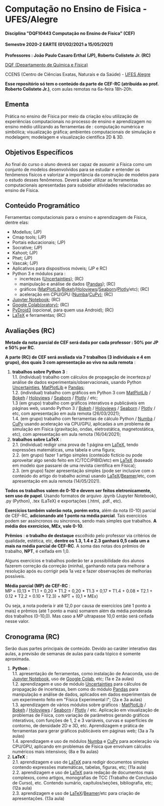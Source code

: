 # Computação no Ensino de Fisica - UFES/Alegre
#### Disciplina "DQF10443 Computação no Ensino de Fisica" (CEF)

#### Semestre 2020-2 EARTE (01/02/2021 a 15/05/2021)

**Professores : João Paulo Casaro Erthal (JP), Roberto Colistete Jr. (RC)**

[DQF (Departamento de Química e Física)](http://alegre.ufes.br/ccens/departamento-de-quimica-e-fisica)

CCENS (Centro de Ciências Exatas, Naturais e da Saúde) - [UFES Alegre](http://alegre.ufes.br/)

**Esse repositório só tem o conteúdo da parte de CEF-RC (atribuída ao prof. Roberto Colistete Jr.)**, com aulas remotas na 6a-feira 18h-20h.

## Ementa

Prática no ensino de Física por meio da criação e/ou utilização de experiências computacionais no processo de ensino e aprendizagem no ensino médio utilizando as ferramentas de : computação numérica e simbólica; visualização gráfica; ambientes computacionais de simulação e modelagem; modelagem e visualização científica 2D & 3D.

## Objetivos Específicos

Ao final do curso o aluno deverá ser capaz de assumir a Física como um conjunto de modelos desenvolvidos para se estudar e entender os fenômenos físicos e valorizar a importância da construção de modelos para o estudo desses fenômenos. Deverá saber utilizar as ferramentas computacionais apresentadas para subsidiar atividades relacionadas ao ensino de Física.

## Conteúdo Programático

Ferramentas computacionais para o ensino e aprendizagem de Física, dentre elas:
- Modellus;  (JP)
- Cmap tools;  (JP)
- Portais educacionais;  (JP)
- Socrative;  (JP)
- Kahoot;  (JP)
- Phet;  (JP)
- Vascak;  (JP)
- Aplicativos para dispositivos móveis;  (JP e RC)
- Python 3 e módulos para :
  * incertezas ([Uncertainties](https://pythonhosted.org/uncertainties/));  (RC)
  * manipulação e análise de dados ([Pandas](https://pandas.pydata.org/)); (RC)
  * gráficos ([MatPlotLib](https://matplotlib.org/)/[Bokeh](https://bokeh.org/)/[Holoviews](https://holoviews.org/)/[Seaborn](https://seaborn.pydata.org/)/[Plotly](https://plotly.com/python/)/etc);  (RC)
  * aceleração em CPU/GPU ([Numba](https://numba.pydata.org/)/[CuPy)](https://cupy.dev/);  (RC)
- [Jupyter Notebook](https://jupyter.org/);  (RC)
- [Google Colab(oratory)](https://colab.research.google.com/);  (RC)
- [PyDroid3](https://play.google.com/store/apps/details?id=ru.iiec.pydroid3) (opcional, para quem usa Android); (RC)
- [LaTeX](https://www.latex-project.org/) e ferramentas;  (RC)

## Avaliações (RC)

**Metade da nota parcial de CEF será dada por cada professor : 50% por JP e 50% por RC**.

**A parte (RC) de CEF será avaliada via 7 trabalhos (3 individuais e 4 em grupo), dos quais 3 com apresentação ao vivo na aula remota** :

1. **trabalhos sobre Python 3** :  
   1.1. (individual) trabalho com cálculos de propagação de incerteza p/ análise de dados experimentais/observacionais, usando Python [Uncertainties](https://pythonhosted.org/uncertainties/), [MatPlotLib](https://matplotlib.org/) e [Pandas](https://pandas.pydata.org/);  
   1.2. (individual) trabalho com gráficos em Python 3 com [MatPlotLib](https://matplotlib.org/) / [Bokeh](https://bokeh.org/) / [Holoviews](https://holoviews.org/) / [Seaborn](https://seaborn.pydata.org/) / [Plotly](https://plotly.com/python/) / etc;  
   1.3 (em grupo) trabalho com gráficos interativos e publicáveis em páginas web, usando Python 3 /  [Bokeh](https://bokeh.org/) / [Holoviews](https://holoviews.org/) / [Seaborn](https://seaborn.pydata.org/) / [Plotly](https://plotly.com/python/) / etc, com apresentação em aula remota (26/03/2021);  
   1.4. (em grupo) trabalho com ferramentas de cálculo Python / [Numba](https://numba.pydata.org/) / [CuPy](https://cupy.dev/) usando aceleração via CPU/GPU, aplicadas a um problema de simulação em Física (gravitação, ondas, eletrostática, magnetostática, etc), com apresentação em aula remota (16/04/2021);
2. **trabalhos sobre LaTeX** :  
    2.1. (individual) redigir uma prova de 1 página em [LaTeX](https://www.latex-project.org/), tendo expressões matemáticas, uma tabela e uma figura;  
    2.2. (em grupo) fazer 1 artigo simples (conteúdo fictício ou pode aproveitar algo sendo feito em IC/TCC/PIBID/etc) em [LaTeX](https://www.latex-project.org/) (baseado em modelo que passarei de uma revista científica em Física);  
    2.3. (em grupo) fazer apresentação simples (pode ser inclusive com o conteúdo do artigo do trabalho acima) usando [LaTeX](https://www.latex-project.org/)/[Beamer](https://ctan.org/pkg/beamer)/etc, com apresentação em aula remota (14/05/2021).

**Todos os trabalhos valem de 0-10 e devem ser feitos eletronicamente, sem uso de papel**. Usando formatos de arquivo .ipynb (Jupyter Notebook), .py (Python), .tex (LaTeX) e exportações (.html, .pdf., etc).

**Exercícios também valerão nota, porém extra**, além da nota (0-10) parcial de CEF-RC, **adicionando até 1 ponto na média parcial**. Tais exercícios podem ser assíncronos ou síncronos, sendo mais simples que trabalhos. **A média dos exercícios, MEx, vale 0-10**.

**Prêmios** : **o trabalho de destaque** escolhido pelo professor via critérios de qualidade, estética, etc, **dentre os 1.3, 1.4 e 2.3 ganhará 0,5 cada um a mais na média parcial de CEF-RC**. A soma das notas dos prêmios de trabalho, **NPT**, é ceifada em 1,0.

Alguns exercícios e trabalhos poderão ter a possibilidade dos alunos fazerem correção da correção (minha), ganhando nota para melhorar a resolução após eu corrigir pela 1a vez e fazer observações de melhorias possíveis.

**Média parcial (MP) de CEF-RC** :  
MP = (0,13 * T1.1 + 0,20 * T1.2 + 0,20 * T1.3 + 0,17 * T1.4 + 0.08 * T2.1 + 0.12 * T2.2 + 0.10 * T2.3) + NPT + (0,1 * MEx)

Ou seja, a nota poderia ir até 12,0 por causa de exercícios (até 1 ponto a mais) e prêmios (até 1 ponto a mais) somarem além da média ponderada dos trabalhos (0-10,0). Mas caso a MP ultrapasse 10,0 então será ceifada nesse valor.

## Cronograma (RC)

Serão duas partes principais de conteúdo. Devido ao caráter interativo das aulas, a previsão de semanas de aulas para cada tópico é somente aproximada.

1. **Python** :  
   1.1. apresentação de ferramentas, como instalação de Anaconda, uso de [Jupyter Notebook](https://jupyter.org/), uso de [Google Colab](https://colab.research.google.com/), etc;  (1a e 2a aulas)  
   1.2.  aprendizagem e uso de módulo [Uncertainties](https://pythonhosted.org/uncertainties/) para cálculos de propagação de incertezas, bem como do módulo [Pandas](https://pandas.pydata.org/) para manipulação e análise de dados, aplicados em dados experimentais de um experimento feito em "Física Experimental I";  (2a e 3a aulas)  
   1.3. aprendizagem de vários módulos sobre gráficos :  [MatPlotLib](https://matplotlib.org/) / [Bokeh](https://bokeh.org/) / [Holoviews](https://holoviews.org/) / [Seaborn](https://seaborn.pydata.org/) / [Plotly](https://plotly.com/python/) / etc. Aplicação em visualização de problemas de Física, com variação de parâmetros gerando gráficos interativos, com funções de 1, 2 e 3 variáveis, curvas e superfícies de contorno, de densidade 2D e 3D, etc. Aprendizagem e prática de ferramentas para gerar gráficos publicáveis em páginas web;  (3a a 7a   aulas)  
   1.4. aprendizagem e uso de módulos  [Numba](https://numba.pydata.org/) e [CuPy](https://cupy.dev/) para aceleração via CPU/GPU, aplicando em problemas de Física que envolvam cálculos numéricos mais intensivos;  (8a e 9a aulas)
2. **LaTeX** :  
   2.1. aprendizagem e uso de [LaTeX](https://www.latex-project.org/) para redigir documentos simples contendo expressões matemáticas, tabelas, figuras, etc;  (11a aula)  
   2.2. aprendizagem e uso de [LaTeX](https://www.latex-project.org/) para redação de documentos mais complexos, como artigos, monografias de TCC (Trabalho de Conclusão de Curso), etc. Contendo sumário, capítulos/seções, bibliografia, etc;   (12a aula)  
   2.3. aprendizagem e uso de [LaTeX](https://www.latex-project.org/)/[Beamer](https://ctan.org/pkg/beamer)/etc para criação de apresentações.  (13a aula)


